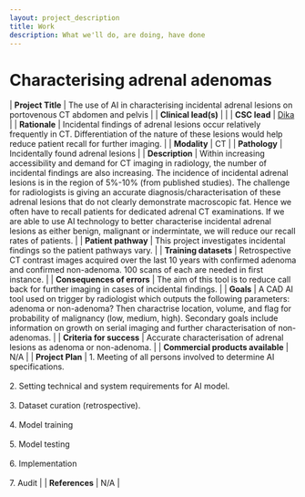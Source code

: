 ```yaml
---
layout: project_description
title: Work
description: What we'll do, are doing, have done
---
```


# **Characterising adrenal adenomas**

| <b>Project Title</b> | The use of AI in characterising incidental adrenal lesions on portovenous CT abdomen and pelvis |
| <b>Clinical lead(s)</b> |  |
| <b>CSC lead</b> | [Dika](/team.html) |
| <b>Rationale</b> | Incidental findings of adrenal lesions occur relatively frequently in CT. Differentiation of the nature of these lesions would help reduce patient recall for further imaging. |
| <b>Modality</b> | CT |
| <b>Pathology</b> | Incidentally found adrenal lesions |
| <b>Description</b> | Within increasing accessibility and demand for CT imaging in radiology, the number of incidental findings are also increasing. The incidence of incidental adrenal lesions is in the region of 5%-10% (from published studies). The challenge for radiologists is giving an accurate diagnosis/characterisation of these adrenal lesions that do not clearly demonstrate macroscopic fat. Hence we often have to recall patients for dedicated adrenal CT examinations. If we are able to use AI technology to better characterise incidental adrenal lesions as either benign, malignant or indermintate, we will reduce our recall rates of patients. |
| <b>Patient pathway</b> | This project investigates incidental findings so the patient pathways vary. |
| <b>Training datasets</b> | Retrospective CT contrast images acquired over the last 10 years with confirmed adenoma and confirmed non-adenoma. 100 scans of each are needed in first instance. |
| <b>Consequences of errors</b> | The aim of this tool is to reduce call back for further imaging in cases of incidental findings. |
| <b>Goals</b> | A CAD AI tool used on trigger by radiologist which outputs the following parameters: adenoma or non-adenoma? Then charactrise location, volume, and flag for probability of malignancy (low, medium, high). Secondary goals include information on growth on serial imaging and further characterisation of non-adenomas. |
| <b>Criteria for success</b> | Accurate characterisation of adrenal lesions as adenoma or non-adenoma. |
| <b>Commercial products available</b> | N/A |
| <b>Project Plan</b> | 1. Meeting of all persons involved to determine AI specifications. <br><br> 2.	Setting technical and system requirements for AI model. <br> <br> 3. Dataset curation (retrospective). <br><br> 4.	Model training<br><br>5.	Model testing <br><br>6.	Implementation <br><br>7. Audit |
| <b>References</b> | N/A |